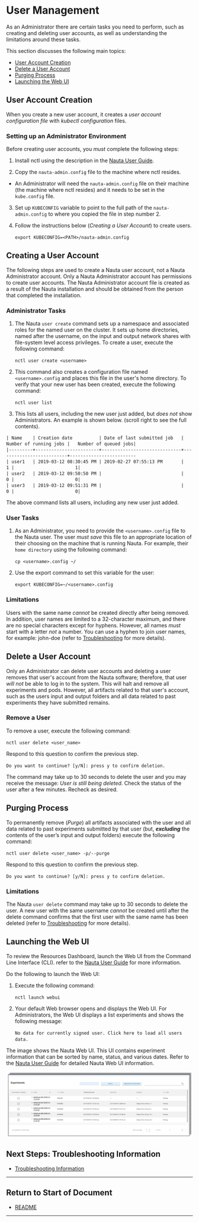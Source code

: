 # User Management 

As an Administrator there are certain tasks you need to perform, such as creating and deleting user accounts, as well as understanding the limitations around these tasks. 

This section discusses the following main topics: 

- [User Account Creation](#user-account-creation)  
- [Delete a User Account](#delete-a-user-account)
- [Purging Process](#purging-process)
- [Launching the Web UI](#launching-the-web-ui)

## User Account Creation

When you create a new user account, it creates a _user account configuration file_ with _kubectl configuration_ files. 

### Setting up an Administrator Environment

Before creating user accounts, you _must_ complete the following steps:

1. Install nctl using the description in the [Nauta User Guide](/docs/user-guide).
   
2. Copy the `nauta-admin.config` file to the machine where nctl resides.  

- An Administrator will need the `nauta-admin.config` file on their machine (the machine where nctl resides) and it needs to be set in the `kube.config` file.

3. Set up `KUBECONFIG` variable to point to the full path of the `nauta-admin.config` to where you copied the file in step number 2. 

4. Follow the instructions below (_Creating a User Account_) to create users.

   `export KUBECONFIG=<PATH>/nauta-admin.config`

## Creating a User Account

The following steps are used to create a Nauta user account, not a Nauta Administrator account. Only a Nauta Administrator account has permissions to create user accounts. The Nauta Administrator account file is created as a result of the Nauta installation and should be obtained from the person that completed the installation.

### Administrator Tasks

1. The Nauta `user create` command sets up a namespace and associated roles for the named user on the cluster. It sets up home directories, named after the username, on the input and output network shares with file-system level access privileges. To create a user, execute the following command:
 
   `nctl user create <username>`

2. This command also creates a configuration file named `<username>.config` and places this file in the user's home directory. To verify that your new user has been created, execute the following command:

   `nctl user list`

3. This lists all users, including the new user just added, but _does not_ show Administrators. An example is shown below. (scroll right to see the full contents). 

```
| Name    | Creation date          | Date of last submitted job   |   Number of running jobs |   Number of queued jobs|
|---------+------------------------+------------------------------+--------------------------+-------------------------
| user1   | 2019-03-12 08:30:45 PM | 2019-02-27 07:55:13 PM       |                        1 |                       1|
| user2   | 2019-03-12 09:50:50 PM |                              |                        0 |                       0|
| user3   | 2019-03-12 09:51:31 PM |                              |                        0 |                       0|

```

The above command lists all users, including any new user just added.

### User Tasks

1. As an Administrator, you need to provide the `<username>.config` file to the Nauta user. The user _must save_ this file to an appropriate location of their choosing on the machine that is running Nauta. For example, their `home directory` using the following command:
   
   `cp <username>.config ~/`

2. Use the export command to set this variable for the user:

   `export KUBECONFIG=~/<username>.config`

### Limitations

Users with the same name _cannot_ be created directly after being removed. In addition, user names are limited to a 32-character maximum, and there are no special characters except for hyphens. However, all names _must_ start with a letter _not_ a number. You can use a hyphen to join user names, for example: john-doe (refer to [Troubleshooting](../Troubleshooting/T.md) for more details). 


## Delete a User Account

Only an Administrator can delete user accounts and deleting a user removes that user's account from the Nauta software; therefore, that user _will not_ be able to log in to the system. This will halt and remove all experiments and pods. However, all artifacts related to that user's account, such as the users input and output folders and all data related to past experiments they have submitted remains. 

### Remove a User

To remove a user, execute the following command:

 `nctl user delete <user_name>`

Respond to this question to confirm the previous step. 

`Do you want to continue? [y/N]: press y to confirm deletion.`

The command may take up to 30 seconds to delete the user and you may receive the message: _User is still being deleted_. Check the status of the user after a few minutes. Recheck as desired.

## Purging Process 

To permanently remove (_Purge_) all artifacts associated with the user and all data related to past experiments submitted by that user (but, _**excluding**_ the contents of the user’s input and output folders) execute the following command: 

`nctl user delete <user_name> -p/--purge`

Respond to this question to confirm the previous step. 

`Do you want to continue? [y/N]: press y to confirm deletion.`
      
### Limitations	

The Nauta `user delete` command may take up to 30 seconds to delete the user. A new user with the same username _cannot_ be created until after the delete command confirms that the first user with the same name has been deleted (refer to [Troubleshooting](../Troubleshooting/T.md) for more details).

## Launching the Web UI 

To review the Resources Dashboard, launch the Web UI from the Command Line Interface (CLI). refer to the [Nauta User Guide](../user-guide/) for more information.  

Do the following to launch the Web UI:

1. Execute the following command:

   `nctl launch webui` 
    
2. Your default Web browser opens and displays the Web UI. For Administrators, the Web UI displays a list experiments and shows the following message:

   `No data for currently signed user. Click here to load all users data.`

The image shows the Nauta Web UI. This UI contains experiment information that can be sorted by name, status, and various dates. Refer to the [Nauta User Guide](/docs/user-guide) for detailed Nauta Web UI information.  

![New Users Added](../Z_examples/WEB.PNG)


## Next Steps: Troubleshooting Information

* [Troubleshooting Information](../Troubleshooting/T.md)

----------------------

## Return to Start of Document

* [README](../README.md)

----------------------

